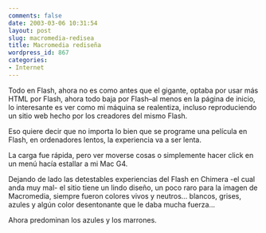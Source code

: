 ```yaml
---
comments: false
date: 2003-03-06 10:31:54
layout: post
slug: macromedia-redisea
title: Macromedia rediseña
wordpress_id: 867
categories:
- Internet
---
```


Todo en Flash, ahora no es como antes que el gigante, optaba por usar más HTML por Flash, ahora todo baja por Flash–al menos en la página de inicio, lo interesante es ver como mi máquina se realentiza, incluso reproduciendo un sitio web hecho por los creadores del mismo Flash.





Eso quiere decir que no importa lo bien que se programe una película en Flash, en ordenadores lentos, la experiencia va a ser lenta.





La carga fue rápida, pero ver moverse cosas o simplemente hacer click en un menú hacía estallar a mi Mac G4.





Dejando de lado las detestables experiencias del Flash en Chimera -el cual anda muy mal- el sitio tiene un lindo diseño, un poco raro para la imagen de Macromedia, siempre fueron colores vivos y neutros… blancos, grises, azules y algún color desentonante que le daba mucha fuerza…





Ahora predominan los azules y los marrones.




 
